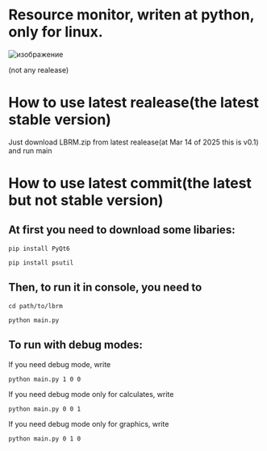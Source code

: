 # Resource monitor, writen at python, only for linux.
![изображение](https://github.com/user-attachments/assets/96ff9b4a-af0c-4bba-b22d-98d41b9b3c9c)


(not any realease)
# How to use latest realease(the latest stable version)

Just download LBRM.zip from latest realease(at Mar 14 of 2025 this is v0.1) and run main

# How to use latest commit(the latest but not stable version)

## At first you need to download some libaries:

`pip install PyQt6`

`pip install psutil`
## Then, to run it in console, you need to

`cd path/to/lbrm`

`python main.py`

## To run with debug modes:

If you need debug mode, write 

`python main.py 1 0 0`

If you need debug mode only for calculates, write

`python main.py 0 0 1`

If you need debug mode only for graphics, write

`python main.py 0 1 0`



